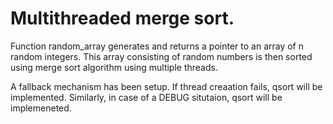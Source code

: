 # Multithreaded merge sort.

Function random_array generates and returns a pointer to an array of n random integers.
This array consisting of random numbers is then sorted using merge sort algorithm using multiple threads.

A fallback mechanism has been setup. If thread creaation fails, qsort will be implemented.
Similarly, in case of a DEBUG situtaion, qsort will be implemeneted.
